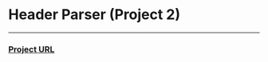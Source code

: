 # Header Parser (Project 2) 
---
### [Project URL](https://header-parser-andresgarbarz.onrender.com)